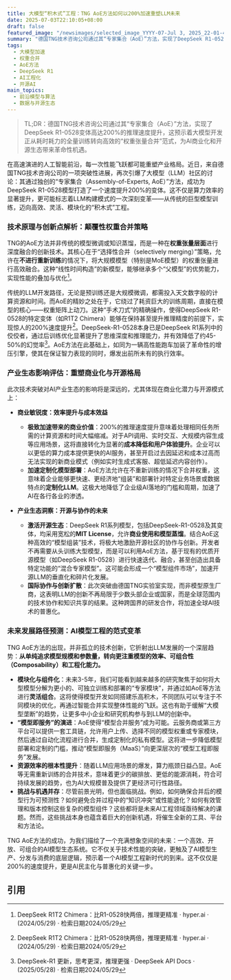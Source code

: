 ```yaml
---
title: 大模型“积木式”工程：TNG AoE方法如何以200%加速重塑LLM未来
date: 2025-07-03T22:10:05+08:00
draft: false
featured_image: "/newsimages/selected_image_YYYY-07-Jul 3, 2025_22-01-49-039.jpg"
summary: "德国TNG技术咨询公司通过其“专家集合（AoE）”方法，实现了DeepSeek R1-0528模型变体高达200%的推理速度提升。这一突破性技术通过在不重新训练的情况下合并模型权重张量，预示着AI模型开发将从资源密集型训练转向高效的模块化“组装”范式，从而显著降低成本、加速商业应用，并极大地激发开源生态的活力。"
tags: 
  - 大模型加速
  - 权重合并
  - AoE方法
  - DeepSeek R1
  - AI工程化
  - 开源AI
main_topics: 
  - 前沿模型与算法
  - 数据与开源生态
---
```


> TL;DR：德国TNG技术咨询公司通过其“专家集合（AoE）”方法，实现了DeepSeek R1-0528变体高达200%的推理速度提升，这预示着大模型开发正从耗时耗力的全量训练转向高效的“权重张量合并”范式，为AI商业化和开源生态带来革命性机遇。

在高速演进的人工智能前沿，每一次性能飞跃都可能重塑产业格局。近日，来自德国TNG技术咨询公司的一项突破性进展，再次引爆了大模型（LLM）社区的讨论：其通过独创的“专家集合（Assembly-of-Experts, AoE）”方法，成功为DeepSeek R1-0528模型打造了一个速度提升200%的变体。这不仅是算力效率的显著提升，更可能标志着LLM构建模式的一次深刻变革——从传统的巨型模型训练，迈向高效、灵活、模块化的“积木式”工程。

### 技术原理与创新点解析：颠覆性权重合并策略

TNG的AoE方法并非传统的模型微调或知识蒸馏，而是一种在**权重张量层面**进行深度融合的创新技术。其核心在于“选择性合并（selectively merging）”策略，允许在**不进行重新训练**的情况下，将大规模模型（特别是MoE模型）的权重张量进行高效融合。这种“线性时间构造”的新模型，能够继承多个“父模型”的优势能力，实现性能的叠加与优化[^1]。

传统的LLM开发路径，无论是预训练还是大规模微调，都需投入天文数字般的计算资源和时间。而AoE的精妙之处在于，它绕过了耗资巨大的训练周期，直接在模型的核心——权重矩阵上动刀。这种“手术刀式”的精确操作，使得DeepSeek R1-0528的特定变体（如R1T2 Chimera）能够在保持甚至提升推理精度的前提下，实现惊人的200%速度提升[^1]。DeepSeek-R1-0528本身已是DeepSeek R1系列中的佼佼者，通过后训练优化显著提升了思维深度和推理能力，并有效降低了约45-50%的幻觉率[^2]。AoE方法在此基础上，如同为一辆高性能跑车加装了革命性的增压引擎，使其在保证智力表现的同时，爆发出前所未有的执行效率。

### 产业生态影响评估：重塑商业化与开源格局

此次技术突破对AI产业生态的影响将是深远的，尤其体现在商业化潜力与开源模式上：

*   **商业敏锐度：效率提升与成本效益**
    *   **极致加速带来的商业价值**：200%的推理速度提升意味着处理相同任务所需的计算资源和时间大幅缩减。对于API调用、实时交互、大规模内容生成等应用场景，这将直接转化为显著的**成本降低和用户体验提升**。企业可以以更低的算力成本提供更快的AI服务，甚至开启过去因延迟和成本过高而无法实现的新商业模式（例如实时生成式客服、超低延迟内容创作）。
    *   **加速定制化模型部署**：AoE方法允许在不重新训练的情况下合并权重，这意味着企业能够更快速、更经济地“组装”和部署针对特定业务场景或数据特点的**定制化LLM**。这极大地降低了企业级AI落地的门槛和周期，加速了AI在各行各业的渗透。

*   **产业生态洞察：开源与协作的未来**
    *   **激活开源生态**：DeepSeek R1系列模型，包括DeepSeek-R1-0528及其变体，均采用宽松的**MIT License**，允许**商业使用和模型蒸馏**。结合AoE这种高效的“模型组装”技术，将极大地激励开源社区的协作与创新。开发者不再需要从头训练大型模型，而是可以利用AoE方法，基于现有的优质开源模型（如DeepSeek R1-0528）进行快速迭代、融合，甚至创造出具备特定功能的“混合专家模型”。这可能会形成一个“模型组件市场”，加速开源LLM的垂直化和碎片化发展。
    *   **国际协作与创新扩散**：此次突破由德国TNG实验室实现，而非模型原生厂商，这表明LLM的创新不再局限于少数头部企业或国家，而是全球范围内的技术协作和知识共享的结果。这种跨国界的研发合作，将加速全球AI技术的普惠化。

### 未来发展路径预测：AI模型工程的范式变革

TNG AoE方法的出现，并非孤立的技术创新，它折射出LLM发展的一个深层趋势：**从单纯追求模型规模和参数量，转向更注重模型的效率、可组合性（Composability）和工程化能力。**

*   **模块化与组件化**：未来3-5年，我们可能看到越来越多的研究聚焦于如何将大型模型分解为更小的、可独立训练和部署的“专家模块”，并通过如AoE等方法进行**灵活组合**。这将使得模型开发如同搭建乐高积木，不同团队可以专注于不同模块的优化，再通过智能合并实现整体性能的飞跃。这也有助于缓解“大模型垄断”的趋势，让更多中小企业和研究机构参与到LLM的创新中。
*   **“模型即服务”的演进**：AoE使得“模型合并服务”成为可能。云服务商或第三方平台可以提供一套工具链，允许用户上传、选择不同的模型权重或专家模块，然后通过自动化流程进行合并，生成定制化的私有模型。这将进一步降低模型部署和定制的门槛，推动“模型即服务（MaaS）”向更深层次的“模型工程即服务”发展。
*   **资源效率的根本性提升**：随着LLM应用场景的爆发，算力瓶颈日益凸显。AoE等无需重新训练的合并技术，意味着更少的碳排放、更低的能源消耗，符合可持续发展的趋势，也为AI大规模普及提供了更经济可行性路径。
*   **挑战与机遇并存**：尽管前景光明，但也面临挑战。例如，如何确保合并后的模型行为可预测性？如何避免合并过程中的“知识冲突”或性能退化？如何有效管理和版本控制这些复杂的模型组件？这些都将是未来AI工程领域亟待解决的课题。然而，这些挑战本身也蕴含着巨大的创新机遇，将催生全新的工具、平台和方法论。

TNG AoE方法的成功，为我们描绘了一个充满想象空间的未来：一个高效、开放、可组合的AI模型生态系统。它不仅关乎技术性能的突破，更触及了AI模型生产、分发与消费的底层逻辑，预示着一个AI模型工程新时代的到来。这不仅仅是200%的速度提升，更是AI民主化与普惠化的关键一步。

## 引用
[^1]: DeepSeek R1T2 Chimera：比R1-0528快两倍，推理更精准 · hyper.ai · (2024/05/29) · 检索日期2024/05/29
[^2]: DeepSeek-R1 更新，思考更深，推理更强 · DeepSeek API Docs · (2025/05/28) · 检索日期2024/05/29
